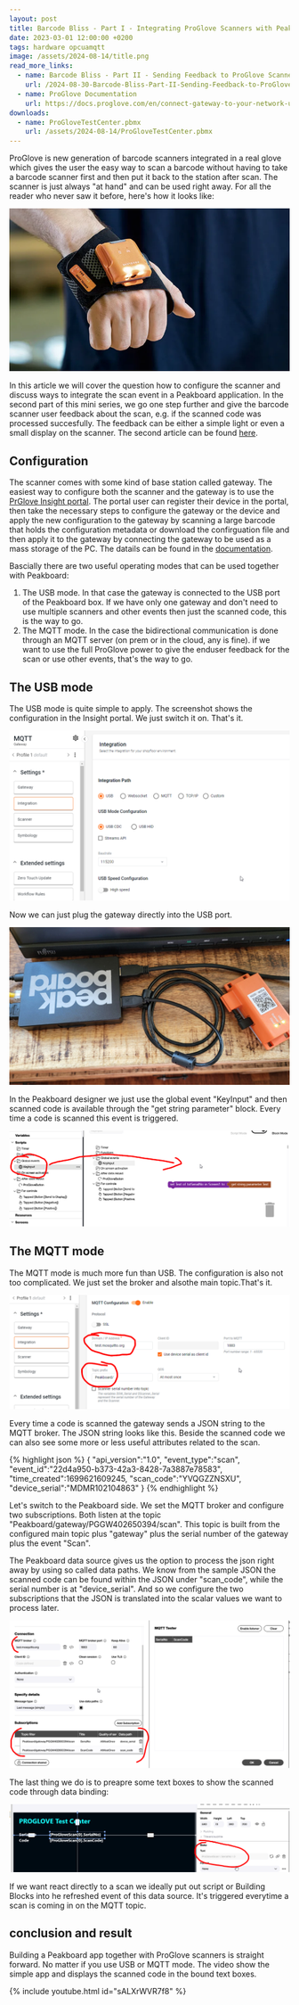 ```yaml
---
layout: post
title: Barcode Bliss - Part I - Integrating ProGlove Scanners with Peakboard
date: 2023-03-01 12:00:00 +0200
tags: hardware opcuamqtt
image: /assets/2024-08-14/title.png
read_more_links:
  - name: Barcode Bliss - Part II - Sending Feedback to ProGlove Scanners
    url: /2024-08-30-Barcode-Bliss-Part-II-Sending-Feedback-to-ProGlove-Scanners.html
  - name: ProGlove Documentation
    url: https://docs.proglove.com/en/connect-gateway-to-your-network-using-mqtt-integration.html
downloads:
  - name: ProGloveTestCenter.pbmx
    url: /assets/2024-08-14/ProGloveTestCenter.pbmx
---
```

ProGlove is new generation of barcode scanners integrated in a real glove which gives the user the easy way to scan a barcode without having to take a barcode scanner first and then put it back to the station after scan. The scanner is just always "at hand" and can be used right away. For all the reader who never saw it before, here's how it looks like:

![image](/assets/2024-08-14/010.png)

In this article we will cover the question how to configure the scanner and discuss ways to integrate the scan event in a Peakboard application. In the second part of this mini series, we go one step further and give the barcode scanner user feedback about the scan, e.g. if the scanned code was processed succesfully. The feedback can be either a simple light or even a small display on the scanner.
The second article can be found [here](/2024-08-30-Barcode-Bliss-Part-II-Sending-Feedback-to-ProGlove-Scanners.html).

## Configuration

The scanner comes with some kind of base station called gateway. The easiest way to configure both the scanner and the gateway is to use the [PrGlove Insight portal](https://insight.proglove.com/). The portal user can register their device in the portal, then take the necessary steps to configure the gateway or the device and apply the new configuration to the gateway by scanning a large barcode that holds the configuration metadata or download the confirguation file and then apply it to the gateway by connecting the gateway to be used as a mass storage of the PC. The datails can be found in the [documentation](https://docs.proglove.com/?lang=en).

Bascially there are two useful operating modes that can be used together with Peakboard:

1. The USB mode. In that case the gateway is connected to the USB port of the Peakboard box. If we have only one gateway and don't need to use multiple scanners and other events then just the scanned code, this is the way to go.
2. The MQTT mode. In the case the bidirectional communication is done through an MQTT server (on prem or in the cloud, any is fine). if we want to use the full ProGlove power to give the enduser feedback for the scan or use other events, that's the way to go.

## The USB mode

The USB mode is quite simple to apply. The screenshot shows the configuration in the Insight portal. We just switch it on. That's it.

![image](/assets/2024-08-14/020.png)

Now we can just plug the gateway directly into the USB port.

![image](/assets/2024-08-14/030.jpg)

In the Peakboard designer we just use the global event "KeyInput" and then scanned code is available through the "get string parameter" block. Every time a code is scanned this event is triggered.

![image](/assets/2024-08-14/040.png)

## The MQTT mode

The MQTT mode is much more fun than USB. The configuration is also not too complicated. We just set the broker and alsothe main topic.That's it.

![image](/assets/2024-08-14/050.png)

Every time a code is scanned the gateway sends a JSON string to the MQTT broker. The JSON string looks like this. Beside the scanned code we can also see some more or less useful attributes related to the scan.

{% highlight json %}
{
    "api_version":"1.0",
    "event_type":"scan",
    "event_id":"22d4a950-b373-42a3-8428-7a3887e78583",
    "time_created":1699621609245,
    "scan_code":"YVQGZZNSXU",
    "device_serial":"MDMR102104863"
}
{% endhighlight %}

Let's switch to the Peakboard side. We set the MQTT broker and configure two subscriptions. Both listen at the topic "Peakboard/gateway/PGGW402650394/scan". This topic is built from the configured main topic plus "gateway" plus the serial number of the gateway plus the event "Scan".

The Peakboard data source gives us the option to process the json right away by using so called data paths. We know from the sample JSON the scanned code can be found within the JSON under "scan_code", while the serial number is at "device_serial". And so we configure the two subscriptions that the JSON is translated into the scalar values we want to process later.

![image](/assets/2024-08-14/060.png)

The last thing we do is to preapre some text boxes to show the scanned code through data binding:

![image](/assets/2024-08-14/070.png)

If we want react directly to a scan we ideally put out script or Building Blocks into he refreshed event of this data source. It's triggered everytime a scan is coming in on the MQTT topic.

## conclusion and result

Building a Peakboard app together with ProGlove scanners is straight forward. No matter if you use USB or MQTT mode. The video show the simple app and displays the scanned code in the bound text boxes.

{% include youtube.html id="sALXrWVR7f8" %}

